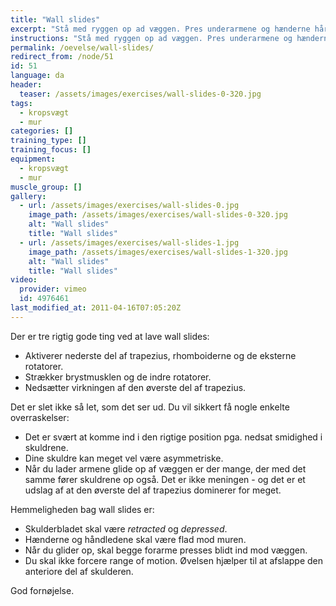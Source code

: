 ```yaml
---
title: "Wall slides"
excerpt: "Stå med ryggen op ad væggen. Pres underarmene og hænderne hårdt ind mod væggen. Lad armene glide op og ned ad væggen."
instructions: "Stå med ryggen op ad væggen. Pres underarmene og hænderne hårdt ind mod væggen. Lad armene glide op og ned ad væggen."
permalink: /oevelse/wall-slides/
redirect_from: /node/51
id: 51
language: da
header:
  teaser: /assets/images/exercises/wall-slides-0-320.jpg
tags:
  - kropsvægt
  - mur
categories: []
training_type: [] 
training_focus: []
equipment:
  - kropsvægt
  - mur
muscle_group: []
gallery:
  - url: /assets/images/exercises/wall-slides-0.jpg
    image_path: /assets/images/exercises/wall-slides-0-320.jpg
    alt: "Wall slides"
    title: "Wall slides"
  - url: /assets/images/exercises/wall-slides-1.jpg
    image_path: /assets/images/exercises/wall-slides-1-320.jpg
    alt: "Wall slides"
    title: "Wall slides"
video:
  provider: vimeo
  id: 4976461
last_modified_at: 2011-04-16T07:05:20Z
---
```


Der er tre rigtig gode ting ved at lave wall slides:

- Aktiverer nederste del af trapezius, rhomboiderne og de eksterne rotatorer.
- Strækker brystmusklen og de indre rotatorer.
- Nedsætter virkningen af den øverste del af trapezius.

Det er slet ikke så let, som det ser ud. Du vil sikkert få nogle enkelte overraskelser:

- Det er svært at komme ind i den rigtige position pga. nedsat smidighed i skuldrene.
- Dine skuldre kan meget vel være asymmetriske.
- Når du lader armene glide op af væggen er der mange, der med det samme fører skuldrene op også. Det er ikke meningen - og det er et udslag af at den øverste del af trapezius dominerer for meget.

Hemmeligheden bag wall slides er:

- Skulderbladet skal være _retracted_ og _depressed_.
- Hænderne og håndledene skal være flad mod muren.
- Når du glider op, skal begge forarme presses blidt ind mod væggen.
- Du skal ikke forcere range of motion. Øvelsen hjælper til at afslappe den anteriore del af skulderen.

God fornøjelse.
